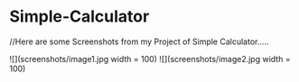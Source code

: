 # Simple-Calculator

//Here are some Screenshots from my Project of Simple Calculator.....

![](screenshots/image1.jpg  width = 100)
![](screenshots/image2.jpg  width = 100)
